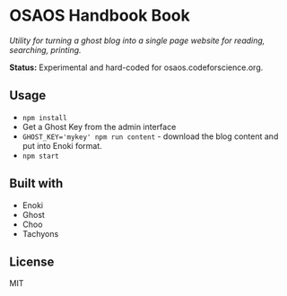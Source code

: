 # OSAOS Handbook Book

*Utility for turning a ghost blog into a single page website for reading, searching, printing.*

**Status:** Experimental and hard-coded for osaos.codeforscience.org.

## Usage

* `npm install`
* Get a Ghost Key from the admin interface
* `GHOST_KEY='mykey' npm run content` - download the blog content and put into Enoki format.
* `npm start`

## Built with

* Enoki
* Ghost
* Choo
* Tachyons

## License

MIT

